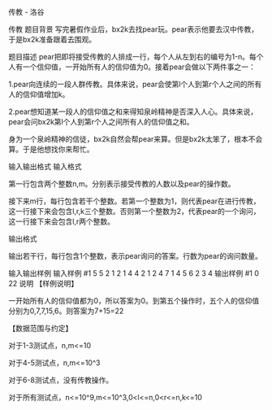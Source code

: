 



传教 - 洛谷














传教
题目背景
写完暑假作业后，bx2k去找pear玩。pear表示他要去汉中传教，于是bx2k准备跟着去围观。

题目描述
pear把即将接受传教的人排成一行，每个人从左到右的编号为1-n。每个人有一个信仰值，一开始所有人的信仰值为0。接着pear会做以下两件事之一：

1.pear向连续的一段人群传教。具体来说，pear会使第l个人到第r个人之间的所有人的信仰值增加k。

2.pear想知道某一段人的信仰值之和来得知泉岭精神是否深入人心。具体来说，pear会问bx2k第l个人到第r个人之间所有人的信仰值之和。

身为一个泉岭精神的信徒，bx2k自然会帮pear来算。但是bx2k太笨了，根本不会算。于是他想找你来帮忙。

输入输出格式
输入格式

第一行包含两个整数n,m。分别表示接受传教的人数以及pear的操作数。

接下来m行，每行包含若干个整数。若第一个整数为1，则代表pear在进行传教，这一行接下来会包含l,r,k三个整数。否则第一个整数为2，代表pear的一个询问，这一行接下来会包含l,r两个整数。

输出格式

输出若干行，每行包含1个整数，表示pear询问的答案。行数为pear的询问数量。

输入输出样例
输入样例 #1
5 5
2 1 2
1 4 4 2
1 2 4 7
1 4 5 6
2 3 4
输出样例 #1
0
22
说明
【样例说明】

一开始所有人的信仰值都为0，所以答案为0。到第五个操作时，五个人的信仰值分别为0,7,7,15,6。则答案为7+15=22


【数据范围与约定】

对于1-3测试点，n,m<=10

对于4-5测试点，n,m<=10^3

对于6-8测试点，没有传教操作。

对于所有测试点，n<=10^9,m<=10^3,0<l<=n,0<r<=n,k<=10








